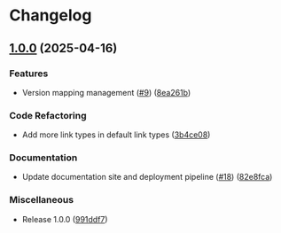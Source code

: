 # Changelog

## [1.0.0](https://github.com/pyx-industries/pyx-identity-resolver/compare/v1.0.0...v1.0.0) (2025-04-16)


### Features

* Version mapping management ([#9](https://github.com/pyx-industries/pyx-identity-resolver/issues/9)) ([8ea261b](https://github.com/pyx-industries/pyx-identity-resolver/commit/8ea261b6f11800ac950665f0db45936116b6f82b))


### Code Refactoring

* Add more link types in default link types ([3b4ce08](https://github.com/pyx-industries/pyx-identity-resolver/commit/3b4ce08ced47033fc70b5330f6107d2f370df6b8))


### Documentation

* Update documentation site and deployment pipeline ([#18](https://github.com/pyx-industries/pyx-identity-resolver/issues/18)) ([82e8fca](https://github.com/pyx-industries/pyx-identity-resolver/commit/82e8fca4d5e19932dd3366f9552689cb5fd7621b))


### Miscellaneous

* Release 1.0.0 ([991ddf7](https://github.com/pyx-industries/pyx-identity-resolver/commit/991ddf73e837a654e02bf794a94ea4972135df93))
